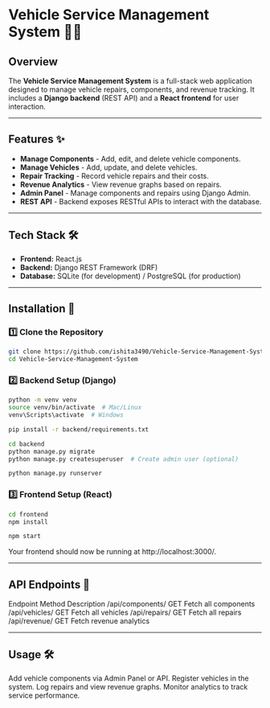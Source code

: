 # Vehicle Service Management System 🚗🔧

## Overview
The **Vehicle Service Management System** is a full-stack web application designed to manage vehicle repairs, components, and revenue tracking. It includes a **Django backend** (REST API) and a **React frontend** for user interaction.

---

## Features ✨
- **Manage Components** - Add, edit, and delete vehicle components.
- **Manage Vehicles** - Add, update, and delete vehicles.
- **Repair Tracking** - Record vehicle repairs and their costs.
- **Revenue Analytics** - View revenue graphs based on repairs.
- **Admin Panel** - Manage components and repairs using Django Admin.
- **REST API** - Backend exposes RESTful APIs to interact with the database.

---

## Tech Stack 🛠️
- **Frontend:** React.js
- **Backend:** Django REST Framework (DRF)
- **Database:** SQLite (for development) / PostgreSQL (for production)

---

## Installation 🚀

### 1️⃣ Clone the Repository
```bash
git clone https://github.com/ishita3490/Vehicle-Service-Management-System.git
cd Vehicle-Service-Management-System
```

### 2️⃣ Backend Setup (Django)
```bash
python -m venv venv
source venv/bin/activate  # Mac/Linux
venv\Scripts\activate  # Windows

pip install -r backend/requirements.txt

cd backend
python manage.py migrate
python manage.py createsuperuser  # Create admin user (optional)

python manage.py runserver
```

### 3️⃣ Frontend Setup (React)
```bash
cd frontend
npm install

npm start
```
Your frontend should now be running at http://localhost:3000/.


---


##  API Endpoints 🔌
Endpoint	Method	Description
/api/components/	GET	Fetch all components
/api/vehicles/	GET	Fetch all vehicles
/api/repairs/	GET	Fetch all repairs
/api/revenue/	GET	Fetch revenue analytics

---

## Usage 🛠️
Add vehicle components via Admin Panel or API.
Register vehicles in the system.
Log repairs and view revenue graphs.
Monitor analytics to track service performance.







